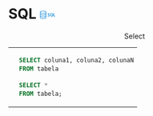 
# SQL <img src="https://raw.githubusercontent.com/gusantos1/icons/main/iconsql.png" width="30">

<div align="center">

<table>
<p align="center"><img align="center">Select</p>
<tr>
<td>

  ```sql
    SELECT coluna1, coluna2, colunaN
    FROM tabela

    SELECT *
    FROM tabela;
  
  ```
</td>
</tr>
</table>
</div>




